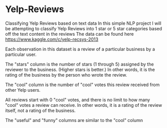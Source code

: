 # Yelp-Reviews
Classifying Yelp Reviews based on text data
In this simple NLP project I will be attempting to classify Yelp Reviews into 1 star or 5 star categories based off the text content in the reviews
The data can be found here https://www.kaggle.com/c/yelp-recsys-2013 

Each observation in this dataset is a review of a particular business by a particular user.

The "stars" column is the number of stars (1 through 5) assigned by the reviewer to the business. (Higher stars is better.) In other words, it is the rating of the business by the person who wrote the review.

The "cool" column is the number of "cool" votes this review received from other Yelp users.

All reviews start with 0 "cool" votes, and there is no limit to how many "cool" votes a review can receive. In other words, it is a rating of the review itself, not a rating of the business.

The "useful" and "funny" columns are similar to the "cool" column
